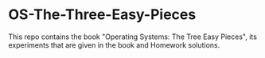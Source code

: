# OS-The-Three-Easy-Pieces
This repo contains the book "Operating Systems: The Tree Easy Pieces", its experiments that are given in the book and Homework solutions.
